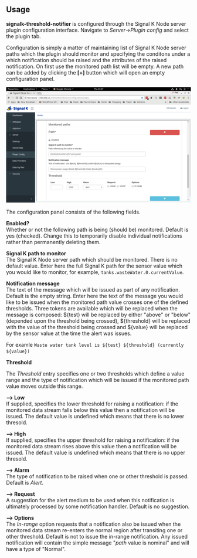 ## Usage

 __signalk-threshold-notifier__ is configured through the Signal K Node server
plugin configuration interface.
Navigate to _Server_->_Plugin config_ and select the plugin tab.

Configuration is simply a matter of maintaining list of Signal K Node server
paths which the plugin should monitor and specifying the conditons under a
which notification should be raised and the attributes of the raised
notification.
On first use the monitored path list will be empty.
A new path can be added by clicking the __[+]__ button which will open an
empty configuration panel.

![Configuration panel](readme/screenshot.png)

The configuration panel consists of the following fields.

__Enabled?__  
Whether or not the following path is being (should be)  monitored.
Default is yes (checked).
Change this to temporarily disable individual notifications rather than
permanently deleting them.

__Signal K path to monitor__  
The Signal K Node server path which should be monitored.
There is no default value.
Enter here the full Signal K path for the sensor value which you would like to
monitor, for example, `tanks.wasteWater.0.currentValue`.

__Notification message__  
The text of the message which will be issued as part of any notification.
Default is the empty string.
Enter here the text of the message you would like to be issued when the
monitored path value crosses one of the defined thresholds.
Three tokens are available which will be replaced when the message is
composed: ${test} will be replaced by either "above" or "below" (depended upon
the threshold being crossed), ${threshold} will be replaced with the value of
the threshold being crossed and ${value} will be replaced by the sensor
value at the time the alert was issues.

For examle `Waste water tank level is ${test} ${threshold} (currently ${value})`

__Threshold__

The _Threshold_ entry specifies one or two thresholds which define a value
range and the type of notification which will be issued if the monitored
path value moves outside this range.

__--> Low__  
If supplied, specifies the lower threshold for raising a notification: if
the monitored data stream falls below this value then a notification will
be issued.
The default value is undefined which means that there is no lower
thresold.

__--> High__  
If supplied, specifies the upper threshold for raising a notification: if
the monitored data stream rises above this value then a notification will
be issued.
The default value is undefined which means that there is no upper
thresold.

__--> Alarm__  
The type of notification to be raised when one or other threshold is
passed.
Default is _Alert_.

__--> Request__  
A suggestion for the alert medium to be used when this notification is
ultimately processed by some notification handler.
Default is no suggestion.

__--> Options__  
The _In-range_ option requests that a notification also be issued when the
monitored data stream re-enters the normal region after transiting one or
other threshold.
Default is not to issue the in-range notification.
Any issued notification will contain the simple message "_path_ value is
nominal" and will have a type of "Normal".
